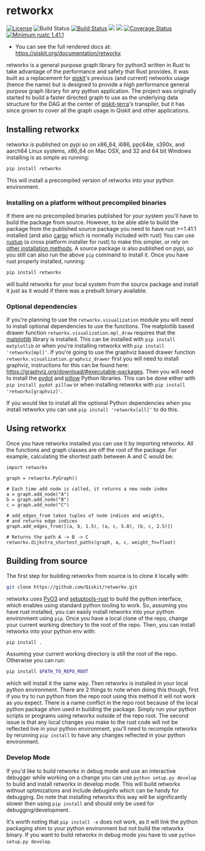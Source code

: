 # retworkx

[![License](https://img.shields.io/github/license/Qiskit/retworkx.svg?style=popout-square)](https://opensource.org/licenses/Apache-2.0)
![Build Status](https://github.com/Qiskit/retworkx/actions/workflows/main.yml/badge.svg?branch=main)
[![Build Status](https://img.shields.io/travis/com/Qiskit/retworkx/main.svg?style=popout-square)](https://travis-ci.com/Qiskit/retworkx)
[![](https://img.shields.io/github/release/Qiskit/retworkx.svg?style=popout-square)](https://github.com/Qiskit/retworkx/releases)
[![](https://img.shields.io/pypi/dm/retworkx.svg?style=popout-square)](https://pypi.org/project/retworkx/)
[![Coverage Status](https://coveralls.io/repos/github/Qiskit/retworkx/badge.svg?branch=main)](https://coveralls.io/github/Qiskit/retworkx?branch=main)
[![Minimum rustc 1.41.1](https://img.shields.io/badge/rustc-1.41.1+-blue.svg)](https://rust-lang.github.io/rfcs/2495-min-rust-version.html)

  - You can see the full rendered docs at:
    <https://qiskit.org/documentation/retworkx>

retworkx is a general purpose graph library for python3 written in Rust to
take advantage of the performance and safety that Rust provides. It was built
as a replacement for [qiskit](https://qiskit.org/)'s previous (and current)
networkx usage (hence the name) but is designed to provide a high
performance general purpose graph library for any python application. The
project was originally started to build a faster directed graph to use as the
underlying data structure for the DAG at the center of
[qiskit-terra](https://github.com/Qiskit/qiskit-terra/)'s transpiler, but it
has since grown to cover all the graph usage in Qiskit and other applications.

## Installing retworkx

retworkx is published on pypi so on x86\_64, i686, ppc64le, s390x, and
aarch64 Linux systems, x86\_64 on Mac OSX, and 32 and 64 bit Windows
installing is as simple as running:

```bash
pip install retworkx
```

This will install a precompiled version of retworkx into your python
environment.

### Installing on a platform without precompiled binaries

If there are no precompiled binaries published for your system you'll have to
build the package from source. However, to be able able to build the package
from the published source package you need to have rust >=1.41.1 installed (and
also [cargo](https://doc.rust-lang.org/cargo/) which is normally included with
rust) You can use [rustup](https://rustup.rs/) (a cross platform installer for
rust) to make this simpler, or rely on
[other installation methods](https://forge.rust-lang.org/infra/other-installation-methods.html).
A source package is also published on pypi, so you still can also run the above
`pip` command to install it. Once you have rust properly installed, running:

```bash
pip install retworkx
```

will build retworkx for your local system from the source package and install
it just as it would if there was a prebuilt binary available.

### Optional dependencies

If you're planning to use the `retworkx.visualization` module you will need to
install optional dependencies to use the functions. The matplotlib based drawer
function `retworkx.visualization.mpl_draw` requires that the
[matplotlib](https://matplotlib.org/) library is installed. This can be
installed with `pip install matplotlib` or when you're installing retworkx with
`pip install 'retworkx[mpl]'`. If you're going to use the graphviz based drawer
function `retworkx.visualization.graphviz_drawer` first you will need to install
graphviz, instructions for this can be found here:
https://graphviz.org/download/#executable-packages. Then you
will need to install the [pydot](https://pypi.org/project/pydot/) and
[pillow](https://python-pillow.org/) Python libraries. This can be done either
with `pip install pydot pillow` or when installing retworkx with
`pip install 'retworkx[graphviz]'`.

If you would like to install all the optional Python dependencies when you
install retworkx you can use `pip install 'retworkx[all]'` to do this.

## Using retworkx

Once you have retworkx installed you can use it by importing retworkx.
All the functions and graph classes are off the root of the package.
For example, calculating the shortest path between A and C would be:

```python3
import retworkx

graph = retworkx.PyGraph()

# Each time add node is called, it returns a new node index
a = graph.add_node("A")
b = graph.add_node("B")
c = graph.add_node("C")

# add_edges_from takes tuples of node indices and weights,
# and returns edge indices
graph.add_edges_from([(a, b, 1.5), (a, c, 5.0), (b, c, 2.5)])

# Returns the path A -> B -> C
retworkx.dijkstra_shortest_paths(graph, a, c, weight_fn=float)
```

## Building from source

The first step for building retworkx from source is to clone it locally
with:

```bash
git clone https://github.com/Qiskit/retworkx.git
```

retworkx uses [PyO3](https://github.com/pyo3/pyo3) and
[setuptools-rust](https://github.com/PyO3/setuptools-rust) to build the
python interface, which enables using standard python tooling to work. So,
assuming you have rust installed, you can easily install retworkx into your
python environment using `pip`. Once you have a local clone of the repo, change
your current working directory to the root of the repo. Then, you can install
retworkx into your python env with:

```bash
pip install .
```

Assuming your current working directory is still the root of the repo.
Otherwise you can run:

```bash
pip install $PATH_TO_REPO_ROOT
```

which will install it the same way. Then retworkx is installed in your
local python environment. There are 2 things to note when doing this
though, first if you try to run python from the repo root using this
method it will not work as you expect. There is a name conflict in the
repo root because of the local python package shim used in building the
package. Simply run your python scripts or programs using retworkx
outside of the repo root. The second issue is that any local changes you
make to the rust code will not be reflected live in your python environment,
you'll need to recompile retworkx by rerunning `pip install` to have any
changes reflected in your python environment.

### Develop Mode

If you'd like to build retworkx in debug mode and use an interactive debugger
while working on a change you can use `python setup.py develop` to build
and install retworkx in develop mode. This will build retworkx without
optimizations and include debuginfo which can be handy for debugging. Do note
that installing retworkx this way will be significantly slower then using
`pip install` and should only be used for debugging/development.

It's worth noting that `pip install -e` does not work, as it will link the python
packaging shim to your python environment but not build the retworkx binary. If
you want to build retworkx in debug mode you have to use
`python setup.py develop`.
